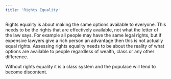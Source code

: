 ```yaml
---
title: 'Rights Equality'
---
```


Rights equality is about making the same options available to everyone. This needs to be the rights that are effectively available, not what the letter of the law says. For example all people may have the same legal rights, but if expensive lawyers give a rich person an advantage then this is not actually equal rights. Assessing rights equality needs to be about the reality of what options are available to people regardless of wealth, class or any other difference.

Without rights equality it is a class system and the populace will tend to become discontent.
